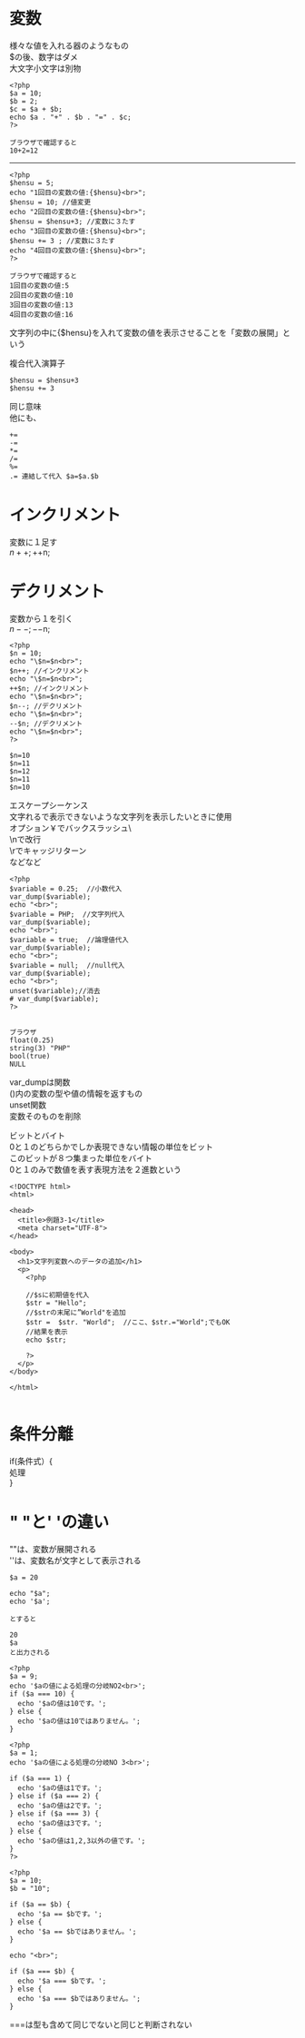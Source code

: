 # 変数 
様々な値を入れる器のようなもの  
$の後、数字はダメ  
大文字小文字は別物  

```
<?php
$a = 10;
$b = 2;
$c = $a + $b;
echo $a . "+" . $b . "=" . $c;
?>

ブラウザで確認すると
10+2=12
```
***
```
<?php
$hensu = 5;
echo "1回目の変数の値:{$hensu}<br>";
$hensu = 10; //値変更
echo "2回目の変数の値:{$hensu}<br>";
$hensu = $hensu+3; //変数に３たす
echo "3回目の変数の値:{$hensu}<br>";
$hensu += 3 ; //変数に３たす
echo "4回目の変数の値:{$hensu}<br>";
?>

ブラウザで確認すると
1回目の変数の値:5
2回目の変数の値:10
3回目の変数の値:13
4回目の変数の値:16
```
文字列の中に{$hensu}を入れて変数の値を表示させることを「変数の展開」という  

複合代入演算子  
```
$hensu = $hensu+3  
$hensu += 3
```
同じ意味  
他にも、
```
+=
-=
*=
/=
%=
.= 連結して代入 $a=$a.$b
```

# インクリメント   
変数に１足す  
$n++; ++$n;  

# デクリメント   
変数から１を引く  
$n--; --$n;  

```
<?php
$n = 10;
echo "\$n=$n<br>";
$n++; //インクリメント 
echo "\$n=$n<br>";
++$n; //インクリメント 
echo "\$n=$n<br>";
$n--; //デクリメント 
echo "\$n=$n<br>";
--$n; //デクリメント 
echo "\$n=$n<br>";
?>

$n=10
$n=11
$n=12
$n=11
$n=10
```
エスケープシーケンス  
文字れるで表示できないような文字列を表示したいときに使用  
オプション￥でバックスラッシュ\  
\nで改行  
\rでキャッジリターン  
などなど  

```
<?php
$variable = 0.25;  //小数代入
var_dump($variable);
echo "<br>";
$variable = PHP;  //文字列代入
var_dump($variable);
echo "<br>";
$variable = true;  //論理値代入
var_dump($variable);
echo "<br>";
$variable = null;  //null代入
var_dump($variable);
echo "<br>";
unset($variable);//消去
# var_dump($variable);
?>


ブラウザ
float(0.25)
string(3) "PHP"
bool(true)
NULL
```
var_dumpは関数   
()内の変数の型や値の情報を返すもの    
unset関数  
変数そのものを削除  


ビットとバイト  
0と１のどちらかでしか表現できない情報の単位をビット  
このビットが８つ集まった単位をバイト  
0と１のみで数値を表す表現方法を２進数という  
```
<!DOCTYPE html>
<html>

<head>
  <title>例題3-1</title>
  <meta charset="UTF-8">
</head>

<body>
  <h1>文字列変数へのデータの追加</h1>
  <p>
    <?php

    //$sに初期値を代入
    $str = "Hello";
    //$strの末尾に”World"を追加
    $str =  $str. "World";  //ここ、$str.="World";でもOK 
    //結果を表示
    echo $str;

    ?>
  </p>
</body>

</html>
 
```
# 条件分離  
if(条件式）{  
処理  
}  
# " "と' 'の違い  
""は、変数が展開される  
''は、変数名が文字として表示される  
```
$a = 20

echo "$a";
echo '$a';

とすると

20
$a
と出力される
```
```
<?php
$a = 9;
echo '$aの値による処理の分岐NO2<br>';
if ($a === 10) {
  echo '$aの値は10です。';
} else {
  echo '$aの値は10ではありません。';
}
```
```
<?php
$a = 1;
echo '$aの値による処理の分岐NO 3<br>';

if ($a === 1) {
  echo '$aの値は1です。';
} else if ($a === 2) {
  echo '$aの値は2です。';
} else if ($a === 3) {
  echo '$aの値は3です。';
} else {
  echo '$aの値は1,2,3以外の値です。';
}
?>
```
```
<?php
$a = 10;
$b = "10";

if ($a == $b) {
  echo '$a == $bです。';
} else {
  echo '$a == $bではありません。';
}

echo "<br>";

if ($a === $b) {
  echo '$a === $bです。';
} else {
  echo '$a === $bではありません。';
}
```
===は型も含めて同じでないと同じと判断されない  
